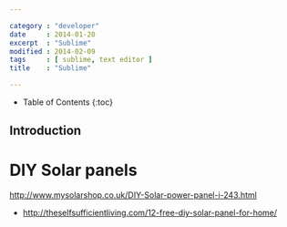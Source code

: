 ```yaml
---

category : "developer"
date     : 2014-01-20
excerpt  : "Sublime"
modified : 2014-02-09
tags     : [ sublime, text editor ]
title    : "Sublime"

---
```


* Table of Contents
{:toc}

## Introduction

# DIY Solar panels

http://www.mysolarshop.co.uk/DIY-Solar-power-panel-i-243.html

- http://theselfsufficientliving.com/12-free-diy-solar-panel-for-home/
